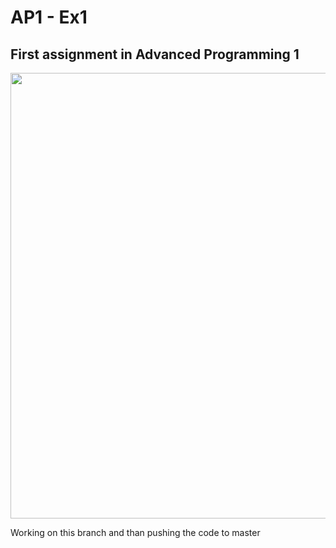 # AP1 - Ex1
## First assignment in Advanced Programming 1

<img width="713" src="https://user-images.githubusercontent.com/76645845/127763548-92098696-7e40-4271-a342-909a1b6a55ab.png">

Working on this branch and than pushing the code to master
